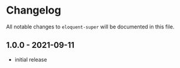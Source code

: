 # Changelog

All notable changes to `eloquent-super` will be documented in this file.

## 1.0.0 - 2021-09-11

- initial release
